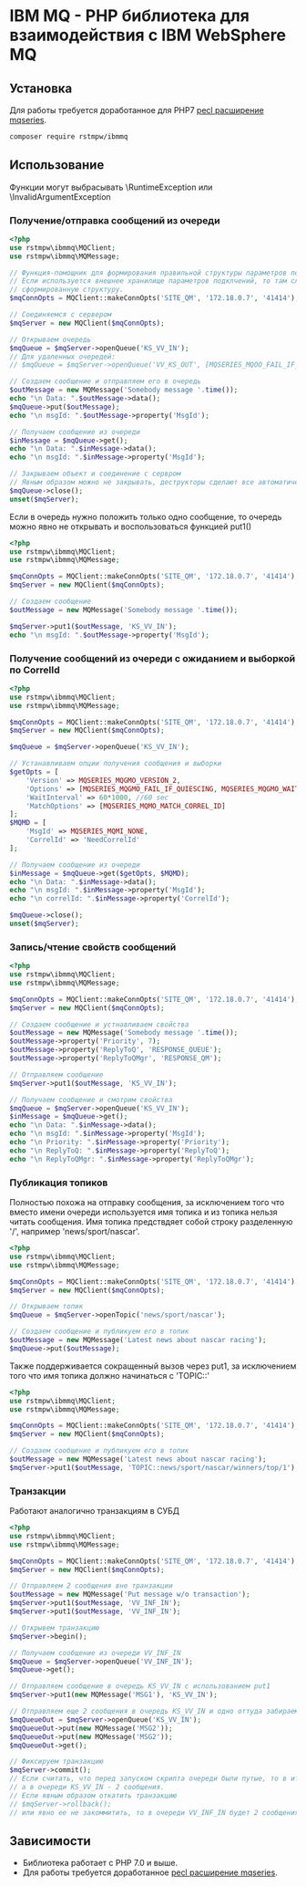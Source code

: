# IBM MQ - PHP библиотека для взаимодействия с IBM WebSphere MQ

## Установка
Для работы требуется доработанное для PHP7 [pecl расширение mqseries](https://github.com/adoy/pecl-networking-mqseries/tree/PHP7).

```bash
composer require rstmpw/ibmmq
```

## Использование
Функции могут выбрасывать \RuntimeException или \InvalidArgumentException 

### Получение/отправка сообщений из очереди
```php
<?php
use rstmpw\ibmmq\MQClient;
use rstmpw\ibmmq\MQMessage;

// Функция-помощник для формирования правильной структуры параметров подключения.
// Если используется внешнее хранилище параметров подклчений, то там следует хранить уже
// сформированную структуру.
$mqConnOpts = MQClient::makeConnOpts('SITE_QM', '172.18.0.7', '41414');

// Соединяемся с сервером
$mqServer = new MQClient($mqConnOpts);

// Открываем очередь
$mqQueue = $mqServer->openQueue('KS_VV_IN');
// Для удаленных очередей:
// $mqOueue = $mqServer->openQueue('VV_KS_OUT', [MQSERIES_MQOO_FAIL_IF_QUIESCING, MQSERIES_MQOO_OUTPUT]);

// Создаем сообщение и отправляем его в очередь
$outMessage = new MQMessage('Somebody message '.time());
echo "\n Data: ".$outMessage->data();
$mqQueue->put($outMessage);
echo "\n msgId: ".$outMessage->property('MsgId');

// Получаем сообщение из очереди
$inMessage = $mqQueue->get();
echo "\n Data: ".$inMessage->data();
echo "\n msgId: ".$inMessage->property('MsgId');

// Закрываем объект и соединение с сервром
// Явным образом можно не закрывать, деструкторы сделают все автоматически
$mqQueue->close();
unset($mqServer);
```

Если в очередь нужно положить только одно сообщение, то очередь можно явно не открывать
и воспользоваться функцией put1()

```php
<?php
use rstmpw\ibmmq\MQClient;
use rstmpw\ibmmq\MQMessage;

$mqConnOpts = MQClient::makeConnOpts('SITE_QM', '172.18.0.7', '41414');
$mqServer = new MQClient($mqConnOpts);

// Создаем сообщение
$outMessage = new MQMessage('Somebody message '.time());

$mqServer->put1($outMessage, 'KS_VV_IN');
echo "\n msgId: ".$outMessage->property('MsgId');
```

### Получение сообщений из очереди с ожиданием и выборкой по CorrelId
```php
<?php
use rstmpw\ibmmq\MQClient;
use rstmpw\ibmmq\MQMessage;

$mqConnOpts = MQClient::makeConnOpts('SITE_QM', '172.18.0.7', '41414');
$mqServer = new MQClient($mqConnOpts);

$mqQueue = $mqServer->openQueue('KS_VV_IN');

// Устанавливаем опции получения сообщения и выборки
$getOpts = [
    'Version' => MQSERIES_MQGMO_VERSION_2,
    'Options' => [MQSERIES_MQGMO_FAIL_IF_QUIESCING, MQSERIES_MQGMO_WAIT],
    'WaitInterval' => 60*1000, //60 sec
    'MatchOptions' => [MQSERIES_MQMO_MATCH_CORREL_ID]
];
$MQMD = [
    'MsgId' => MQSERIES_MQMI_NONE,
    'CorrelId' => 'NeedCorrelId'
];

// Получаем сообщение из очереди
$inMessage = $mqQueue->get($getOpts, $MQMD);
echo "\n Data: ".$inMessage->data();
echo "\n msgId: ".$inMessage->property('MsgId');
echo "\n correlId: ".$inMessage->property('CorrelId');

$mqQueue->close();
unset($mqServer);
```

### Запись/чтение свойств сообщений
```php
<?php
use rstmpw\ibmmq\MQClient;
use rstmpw\ibmmq\MQMessage;

$mqConnOpts = MQClient::makeConnOpts('SITE_QM', '172.18.0.7', '41414');
$mqServer = new MQClient($mqConnOpts);

// Создаем сообщение и устнавливаем свойства
$outMessage = new MQMessage('Somebody message '.time());
$outMessage->property('Priority', 7);
$outMessage->property('ReplyToQ', 'RESPONSE_QUEUE');
$outMessage->property('ReplyToQMgr', 'RESPONSE_QM');

// Отправляем сообщение
$mqServer->put1($outMessage, 'KS_VV_IN');

// Получаем сообщение и смотрим свойства
$mqQueue = $mqServer->openQueue('KS_VV_IN');
$inMessage = $mqQueue->get();
echo "\n Data: ".$inMessage->data();
echo "\n msgId: ".$inMessage->property('MsgId');
echo "\n Priority: ".$inMessage->property('Priority');
echo "\n ReplyToQ: ".$inMessage->property('ReplyToQ');
echo "\n ReplyToQMgr: ".$inMessage->property('ReplyToQMgr');
```

### Публикация топиков
Полностью похожа на отправку сообщения, за исключением того что вместо имени очереди
используется имя топика и из топика нельзя читать сообщения.
Имя топика предствдяет собой строку разделенную '/', например 'news/sport/nascar'.
```php
<?php
use rstmpw\ibmmq\MQClient;
use rstmpw\ibmmq\MQMessage;

$mqConnOpts = MQClient::makeConnOpts('SITE_QM', '172.18.0.7', '41414');
$mqServer = new MQClient($mqConnOpts);

// Открываем топик
$mqQueue = $mqServer->openTopic('news/sport/nascar');

// Создаем сообщение и публикуем его в топик
$outMessage = new MQMessage('Latest news about nascar racing');
$mqQueue->put($outMessage);
```
Также поддерживается сокращенный вызов через put1, за исключением того что имя топика должно начинаться с 'TOPIC::'
```php
<?php
use rstmpw\ibmmq\MQClient;
use rstmpw\ibmmq\MQMessage;

$mqConnOpts = MQClient::makeConnOpts('SITE_QM', '172.18.0.7', '41414');
$mqServer = new MQClient($mqConnOpts);

// Создаем сообщение и публикуем его в топик
$outMessage = new MQMessage('Latest news about nascar racing');
$mqServer->put1($outMessage, 'TOPIC::news/sport/nascar/winners/top/1');
```

### Транзакции
Работают аналогично транзакциям в СУБД
```php
<?php
use rstmpw\ibmmq\MQClient;
use rstmpw\ibmmq\MQMessage;

$mqConnOpts = MQClient::makeConnOpts('SITE_QM', '172.18.0.7', '41414');
$mqServer = new MQClient($mqConnOpts);

// Отправляем 2 сообщения вне транзакции
$outMessage = new MQMessage('Put message w/o transaction');
$mqServer->put1($outMessage, 'VV_INF_IN');
$mqServer->put1($outMessage, 'VV_INF_IN');

// Открывем транзакцию
$mqServer->begin();

// Получаем сообщение из очереди VV_INF_IN
$mqQueue = $mqServer->openQueue('VV_INF_IN');
$mqQueue->get();

// Отправляем сообщение в очередь KS_VV_IN с использованием put1
$mqServer->put1(new MQMessage('MSG1'), 'KS_VV_IN');

// Отправляем еще 2 сообщения в очередь KS_VV_IN и одно оттуда забираем через явное открытие очереди
$mqQueueOut = $mqServer->openQueue('KS_VV_IN');
$mqQueueOut->put(new MQMessage('MSG2'));
$mqQueueOut->put(new MQMessage('MSG2'));
$mqQueueOut->get();

// Фиксируем транзакцию
$mqServer->commit();
// Если считать, что перед запуском скрипта очереди были путые, то в итоге в очереди VV_INF_IN будет одно сообщение,
// a в очереди KS_VV_IN - 2 сообщения.
// Если явным образом откатить транзакцию
// $mqServer->rollback();
// или явно ее не закоммитить, то в очереди VV_INF_IN будет 2 сообщения, а KS_VV_IN останется пустой.
```

## Зависимости

- Библиотека работает с PHP 7.0 и выше.
- Для работы требуется доработанное [pecl расширение mqseries](https://github.com/adoy/pecl-networking-mqseries/tree/PHP7).
